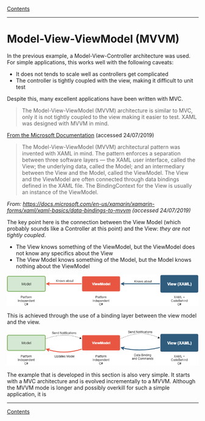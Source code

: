 [Contents](/docs/README.md)

----

# Model-View-ViewModel (MVVM)
In the previous example, a Model-View-Controller architecture was used. For simple applications, this works well with the following caveats:

- It does not tends to scale well as controllers get complicated
- The controller is tightly coupled with the view, making it difficult to unit test

Despite this, many excellent applications have been written with MVC. 

> The Model-View-ViewModel (MVVM) architecture is similar to MVC, only it is not tightly coupled to the view making it easier to test. XAML was designed with MVVM in mind.

[From the Microsoft Documentation](https://docs.microsoft.com/en-us/xamarin/xamarin-forms/xaml/xaml-basics/data-bindings-to-mvvm) (accessed 24/07/2019)

> The Model-View-ViewModel (MVVM) architectural pattern was invented with XAML in mind. The pattern enforces a separation between three software layers — the XAML user interface, called the View; the underlying data, called the Model; and an intermediary between the View and the Model, called the ViewModel. The View and the ViewModel are often connected through data bindings defined in the XAML file. The BindingContext for the View is usually an instance of the ViewModel.

_From: https://docs.microsoft.com/en-us/xamarin/xamarin-forms/xaml/xaml-basics/data-bindings-to-mvvm (accessed 24/07/2019)_

The key point here is the connection between the View Model (which probably sounds like a Controller at this point) and the View: _they are not tightly coupled_.

- The View knows something of the ViewModel, but the ViewModel does not know any specifics about the View
- The View Model knows something of the Model, but the Model knows nothing about the ViewModel

![MVVM Layers](img/mvvm-visibility.png)

This is achieved through the use of a binding layer between the view model and the view.

![MVVM](img/mvvm.png)

The example that is developed in this section is also very simple. It starts with a MVC architecture and is evolved incrementally to a MVVM. Although the MVVM mode is longer and possibly overkill for such a simple application, it is 

----
[Contents](/docs/README.md)

